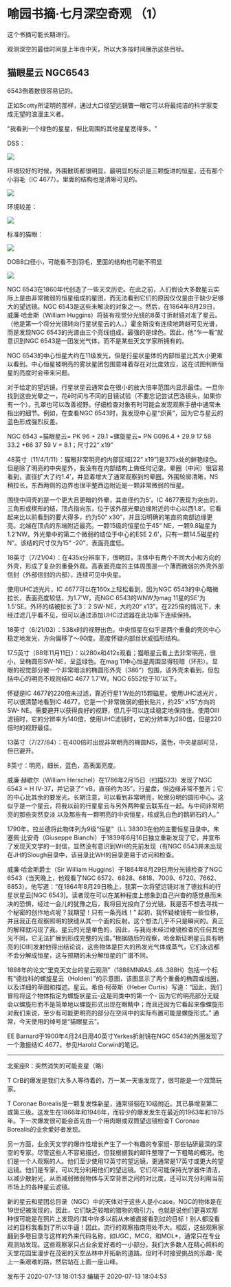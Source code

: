 # 喻园书摘·七月深空奇观 （1）

这个书摘可能长期进行。

观测深空的最佳时间是上半夜中天，所以大多按时间展示这些目标。

## 猫眼星云 NGC6543

6543倒着数很容易记的。

正如Scotty所证明的那样，通过大口径望远镜瞥一眼它可以将最纯洁的科学家变成无望的浪漫主义者。

"我看到一个绿色的星星，但比周围的其他星星宽得多。"

DSS：

  

![](https://pica.zhimg.com/v2-ee9951230ddcda7c40f0023619506f3e_720w.jpg?source=d16d100b)

  

环境较好的时候，外围散斑都很明显，最明显的标识是三颗旋进的恒星，还有那个小羽毛（IC 4677）。里面的结构也是清晰可见的。

  

![](https://pica.zhimg.com/v2-c265a26ec1ffa42710c94cbece05412b_720w.jpg?source=d16d100b)

  

环境较差：

  

![](https://pic2.zhimg.com/v2-d9dd6f57de863340e3773022cf508689_720w.jpg?source=d16d100b)

  

标准的猫眼：

  

![](https://pic1.zhimg.com/v2-19305ef9a2c57c35e460dfead1ff794d_720w.jpg?source=d16d100b)

  

DOB8口径小，可能看不到羽毛，里面的结构也可能不明显

  

![](https://pic2.zhimg.com/v2-242c8d129f90013ffbf72246c414008c_720w.jpg?source=d16d100b)

  

NGC
6543在1860年代创造了一些天文历史。在此之前，人们假设大多数星云实际上是由非常微弱的恒星组成的星团，而无法看到它们的原因仅仅是由于缺少足够大的望远镜。NGC
6543是这些未解决的对象之一。然后，在1864年8月29日，威廉·哈金斯（William
Huggins）将装有视觉分光镜的8英寸折射镜对准了星云。（他是第一个将分光镜转向行星状星云的人。）霍金斯没有连续地跨越可见光谱，而是发现NGC
6543的光谱由三个亮线组成，最强的是绿色。因此，他“乍一看”就意识到NGC 6543是一团发光气体，而不是某些天文学家所拥有的。

NGC
6543的中心恒星大约在11级发光，但是行星状星体的内部恒星比其大小更难以看到。中心恒星被明亮的雾状星团包围意味着存在对比度效应，这在试图判断恒星的亮度时会带来问题。

对于给定的望远镜，行星状星云通常会在很小的放大倍率范围内显示最佳。一旦你找到这些光晕之一，花ē时间与不同的目镜试验（不要忘记尝试巴洛镜头，如果你有一个）。孔罩也可以改善视野。仔细检查对象有时可能会发现观察手册中通常未指出的细节。例如，在查看NGC
6543时，我发现中心星“炽黄”，因为它与星云的蓝色形成强烈反差。

NGC 6543 =猫眼星云= PK 96 + 29.1 =螺旋星云= PN G096.4 + 29.9 17 58 33.2 +66 37 59 V =
8.1；尺寸22“ x19”

48英寸（11/4/1/11）：猫眼非常明亮的内部区域[22“
x19”]是375x处的鲜艳绿色。但是除了明亮的中央星外，我没有在内部结构上做任何记录。晕圈（中间）很容易看到，直径扩大了约1.4'，并显着增大了通常观察到的晕圈，外围轮廓清晰，NS稍拉长，东西两侧的边界也很平整西边附近是一颗非常微弱的恒星。

围绕中间壳的是一个更大且更暗的外晕，其直径约为5'。IC
4677表现为突出的，三角形或楔形的结，顶点指向东，位于该外部光晕边缘附近的中心以西1.8'。它看起来比以前看到的要大得多，约为50“
x30”，并且沿明确的笔直的南部边缘更亮。北端在顶点的东端附近最亮。一颗15级的恒星位于45“
NE，一颗9.8磁星为1.2'NW。外光晕中的第二个微弱的结位于中心的ESE 2.6'，只有一颗14.5磁星的N”。该结的尺寸仅为15“
-20”，表面亮度低。

18英寸（7/21/04）：在435x分辨率下，很明显，主体中有两个不同大小和方向的外壳，形成了复杂的重叠外观。高表面亮度的主体周围是一个薄而微弱的外壳外部信封（外部信封的内部），连续可见中央星。

使用UHC滤光片，IC 4677可以在160x上轻松看到，因为NGC 6543的中心略微拉长，表面亮度较低，为1.7'W，而NGC 6543的WNW为mag
11星的SE'为1.5'SE。外环的结被拉长了3：2 SW-NE，大约20“
x13”。在225倍的情况下，未经过滤几乎看不见，但可以通过添加UHC过滤器在此功率下连续保持。

18英寸（6/21/03）：538x时的视野出色。中央恒星在似乎是两个重叠的壳的中心稳定地发光，方向偏移了〜90度。高度怀疑内部丝状或弧形结构。

17.5英寸（88年11月11日）：以280x和412x观看；猫眼星云看上去非常明亮，很小，呈椭圆形SW-NE，呈蓝绿色。在mag
11中心恒星周围显得较暗（环形）。显眼的视觉部分被一个非常暗淡的椭圆形外壳（386“）包围，该外壳未看到，但包括中心的明亮不规则结IC 4677
1.7'W。NGC 6552位于10'以下。

怀疑是IC 4677的220倍未过滤，靠近行星1'W处的15颗磁星。使用UHC滤光片，可以很清楚地看到IC 4677，它是一个非常微弱的细长贴片，约25“
x15”方向的SW-
NE。需要避开以获得良好的视野，但几乎可以连续稳定地保持住。使用OIII滤镜时，它的分辨率为140倍，使用UHC滤镜时，它的分辨率为280倍，但是220倍时的视野最佳。

13英寸（7/27/84）：在400倍时出现非常明亮的椭圆NS，蓝色，中央星部可见，但已避开。

8英寸：明亮，细长，蓝色，高表面亮度。

威廉·赫歇尔（William Herschel）在1786年2月15日（扫描523）发现了NGC 6543 = H IV-37，并记录了“
vB，直径约为35”。行星盘，但边缘非常不整齐；它的中心比其余的要发光。长期注意，可以看到非常明亮，轮廓分明的圆形中心。这似乎是一个星云，将我以前的行星星云与另外两种星云联系在一起。与中间非常明亮的那些突然变淡
以及那些有一颗明亮的中央恒星，核或乳白色的鹅卵石的人。”

1790年，拉兰德将此物体列为9级“恒星”（LL 38303在他的主要恒星目录中。朱塞佩·比安奇（Giuseppe
Bianchi）于1839年6月16日独立重新发现了它，并宣布了发现天文学的一封信，显然没有意识到WH的先前发现（有NGC
6543并未出现在JH的Slough目录中，该目录比WH的目录更易于访问和检查。

威廉·哈金斯爵士（Sir William Huggins）于1864年8月29日用分光镜检查了NGC 6543（当天晚上，他观看了NGC
6572、6828、6818、7009、6720、7662、6853）。他写道：“在1864年8月29日晚上，我第一次将望远镜对准了德拉科的行星状星云[NGC
6543]。读者现在可以在某种程度上想象到自己兴奋的感觉悬而未决的恐惧，经过一会儿的犹豫之后，我将目光投向了分光镜，我是否不想去寻找一个秘密的创作地点呢？我期望！只有一条亮线！”
起初，我怀疑棱镜有一些位移，并且我正在观察照明的狭缝从其一个面的反射。这个想法几乎不只是瞬间的。真正的解释就闪现了我。星云的光是单色的，因此，与我尚未经过棱镜检查的任何其他光不同，它无法扩展到形成完整的光谱。”根据随后的观察，哈金斯证明星云具有明亮的[OIII]发射他得出结论说，这些物体是巨大的热发光气体或蒸气，它们永远都不会分解成恒星，这与预期的未分解恒星的广谱不同。

1888年的论文“里克天文台的星云观测”（1888MNRAS..48..388H）包括一个标有“德拉科的螺旋星云（Holden）”的示意图，该图显示了两个重叠的椭圆或线圈，以及详细的草图和描述。星云。希伯·柯蒂斯（Heber
Curtis）写道：“因此，我们冒险将这个物体指定为螺旋状星云-这是同类中的第一个-
因为它的明亮部分无疑会以螺旋形而不是简单地以螺旋形式出现在眼睛中；而且还因为它看起来像螺旋形对我们来说，至少有可能更明亮的部分在空间中的实际布置可能是螺旋形式。”
通常，今天使用的绰号是“猫眼星云”。

EE Barnard于1900年4月24日用40英寸Yerkes折射镜在NGC 6543的外圈发现了一个激振结IC 4677。参见Harold
Corwin的笔记。

* * *

  

北冕座R：突然消失的可能变星（略）

T CrB的爆发是我们大多人等待着的，万一某一天谁发现了，很可能是一个双筒玩家。

T Coronae
Borealis是一颗复发性新星，通常徘徊在10级附近。其已暴增至第二或第三级。这发生在1866年和1946年，而较少的爆发发生在最近的1963年和1975年。下一次爆发很可能会首先由一个用肉眼或双筒望远镜检查T
Coronae Borealis的业余爱好者发现。

另一方面，业余天文学的爆炸性增长产生了一个有趣的专家组-
那些钻研最深的深空的专家。尽管这些人不容易描述，但我根据我的邮件整理了一下粗略的概况。他们是一个人观察的人。他们至少使用12英寸的望远镜，更通常是17英寸或更大的望远镜。他们是专家，可以充分利用他们的望远镜。它们尽可能保持光学器件清洁，以减少散射光，从而减弱微弱物体与天空背景之间的对比度，还可以充分利用当前市场上的各种星云滤镜。

新的星云和星团总目录（NGC）中的天体对于这些人是小case。NGC的物体是在19世纪被发现的，因此，它们缺乏较暗的猎物的吸引力。也就是说他们更喜欢那种很可能是在照片上发现的/其中许多以前从未被直接看到过的目标！别人都没看过的目标我看到了所以牛逼！因此，流行的观察指南用处不大。相反，这些观察家翻到多卷目录与这样的外来代码名称，如UGC，MCG，和MOL*，通常只在专业观测站发现。这些观察家只占业余爱好者的一小部分。我们大多数人在精心照料的天堂花园里漫步在茂密的天空丛林中开拓新的道路。但时不时接受挑战的乐趣-
爬上一条艰难的路，然后站在上面一座山峰。

发布于 2020-07-13 18:01:53 编辑于 2020-07-13 18:04:53

